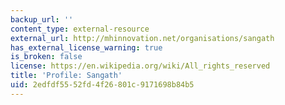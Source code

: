 ```yaml
---
backup_url: ''
content_type: external-resource
external_url: http://mhinnovation.net/organisations/sangath
has_external_license_warning: true
is_broken: false
license: https://en.wikipedia.org/wiki/All_rights_reserved
title: 'Profile: Sangath'
uid: 2edfdf55-52fd-4f26-801c-9171698b84b5
---
```

